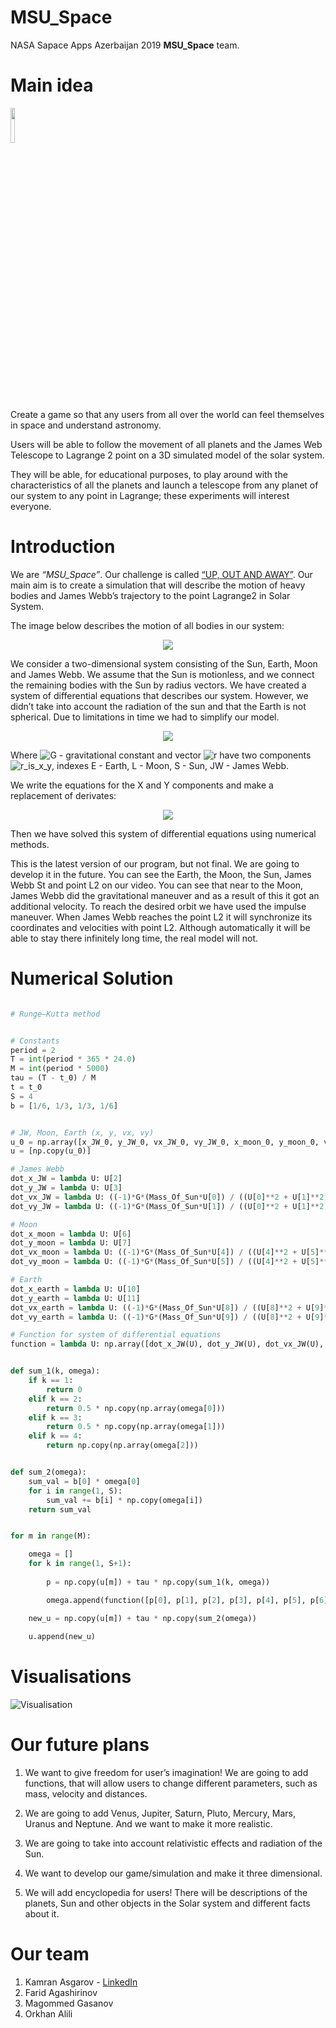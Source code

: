 # MSU_Space

NASA Sapace Apps Azerbaijan 2019 <b>MSU_Space</b> team.

# Main idea

<img src="img/lamp_idea.png" width="12%" height="%12">

Create a game so that any users from all over the world can feel themselves in space and understand astronomy.

Users will be able to follow the movement of all planets and the James Web Telescope to Lagrange 2 point on a 3D simulated model of the solar system.

They will be able, for educational purposes, to play around with the characteristics of all the planets and launch a telescope from any planet of our system to any point in Lagrange; these experiments will interest everyone.


# Introduction

We are <i>“MSU_Space”</i>. Our challenge is called [“UP, OUT AND AWAY”](https://spaceapps.space.az/challenges/stars/and-away). Our main aim is to create a simulation that will describe the motion of heavy bodies and James Webb’s trajectory to the point Lagrange2 in Solar System.

The image below describes the motion of all bodies in our system:

<p align="center">
  <img src="img/physics_model.png">
</p>

We consider a two-dimensional system consisting of the Sun, Earth, Moon and James Webb. We
assume that the Sun is motionless, and we connect the remaining bodies with the Sun by radius vectors.
We have created a system of differential equations that describes our system. However, we didn’t take
into account the radiation of the sun and that the Earth is not spherical. Due to limitations in time we
had to simplify our model.

<p align="center">
  <img src="img/formula_1.png">
</p>



Where ![G](img/G.gif) - gravitational constant and vector ![r](img/r.gif) have two components ![r_is_x_y](img/r_vec.gif), indexes E - Earth, L - Moon, S - Sun, JW - James Webb.

We write the equations for the X and Y components and make a replacement of derivates:

<p align="center">
  <img src="img/formula_2.png">
</p>

Then we have solved this system of differential equations using numerical methods.

This is the latest version of our program, but not final. We are going to develop it in the future. You
can see the Earth, the Moon, the Sun, James Webb St and point L2 on our video. You can see that near
to the Moon, James Webb did the gravitational maneuver and as a result of this it got an additional
velocity. To reach the desired orbit we have used the impulse maneuver. When James Webb reaches the
point L2 it will synchronize its coordinates and velocities with point L2. Although automatically it will
be able to stay there infinitely long time, the real model will not.


# Numerical Solution

```python

# Runge–Kutta method


# Constants
period = 2
T = int(period * 365 * 24.0)
M = int(period * 5000)
tau = (T - t_0) / M
t = t_0
S = 4
b = [1/6, 1/3, 1/3, 1/6]


# JW, Moon, Earth (x, y, vx, vy)
u_0 = np.array([x_JW_0, y_JW_0, vx_JW_0, vy_JW_0, x_moon_0, y_moon_0, vx_moon_0, vy_moon_0, x_earth_0, y_earth_0, vx_earth_0, vy_earth_0])
u = [np.copy(u_0)]

# James Webb
dot_x_JW = lambda U: U[2]
dot_y_JW = lambda U: U[3]
dot_vx_JW = lambda U: ((-1)*G*(Mass_Of_Sun*U[0]) / ((U[0]**2 + U[1]**2)**(3/2)) - G*(Mass_Of_Earth*(U[0] - U[8])) / (((U[0] - U[8])**2 + (U[1] - U[9])**2)**(3/2)) - G*(Mass_Of_Moon*(U[0] - U[4])) / (((U[0] - U[4])**2 + (U[1] - U[5])**2)**(3/2))) # vx_JW
dot_vy_JW = lambda U: ((-1)*G*(Mass_Of_Sun*U[1]) / ((U[0]**2 + U[1]**2)**(3/2)) - G*(Mass_Of_Earth*(U[1] - U[9])) / (((U[0] - U[8])**2 + (U[1] - U[9])**2)**(3/2)) - G*(Mass_Of_Moon*(U[1] - U[5])) / (((U[0] - U[4])**2 + (U[1] - U[5])**2)**(3/2))) # vy_JW

# Moon
dot_x_moon = lambda U: U[6]
dot_y_moon = lambda U: U[7]
dot_vx_moon = lambda U: ((-1)*G*(Mass_Of_Sun*U[4]) / ((U[4]**2 + U[5]**2)**(3/2)) + G*(Mass_Of_Earth*(U[8] - U[4])) / (((U[4] - U[8])**2 + (U[5] - U[9])**2)**(3/2)) + G*(Mass_Of_JW*(U[0] - U[4])) / (((U[0] - U[4])**2 + (U[1] - U[5])**2)**(3/2))) # vx_moon
dot_vy_moon = lambda U: ((-1)*G*(Mass_Of_Sun*U[5]) / ((U[4]**2 + U[5]**2)**(3/2)) + G*(Mass_Of_Earth*(U[9] - U[5])) / (((U[4] - U[8])**2 + (U[5] - U[9])**2)**(3/2)) + G*(Mass_Of_JW*(U[1] - U[5])) / (((U[0] - U[4])**2 + (U[1] - U[5])**2)**(3/2))) # vy_moon

# Earth
dot_x_earth = lambda U: U[10]
dot_y_earth = lambda U: U[11]
dot_vx_earth = lambda U: ((-1)*G*(Mass_Of_Sun*U[8]) / ((U[8]**2 + U[9]**2)**(3/2)) - G*(Mass_Of_Moon*(U[8] - U[4])) / (((U[4] - U[8])**2 + (U[5] - U[9])**2)**(3/2)) + G*(Mass_Of_JW*(U[0] - U[8])) / (((U[0] - U[8])**2 + (U[1] - U[9])**2)**(3/2))) # vx_earth
dot_vy_earth = lambda U: ((-1)*G*(Mass_Of_Sun*U[9]) / ((U[8]**2 + U[9]**2)**(3/2)) - G*(Mass_Of_Moon*(U[9] - U[5])) / (((U[4] - U[8])**2 + (U[5] - U[9])**2)**(3/2)) + G*(Mass_Of_JW*(U[1] - U[9])) / (((U[0] - U[8])**2 + (U[1] - U[9])**2)**(3/2))) # vy_earth

# Function for system of differential equations
function = lambda U: np.array([dot_x_JW(U), dot_y_JW(U), dot_vx_JW(U), dot_vy_JW(U), dot_x_moon(U), dot_y_moon(U), dot_vx_moon(U), dot_vy_moon(U), dot_x_earth(U), dot_y_earth(U), dot_vx_earth(U), dot_vy_earth(U)])


def sum_1(k, omega):
    if k == 1:
        return 0
    elif k == 2:
        return 0.5 * np.copy(np.array(omega[0]))
    elif k == 3:
        return 0.5 * np.copy(np.array(omega[1]))
    elif k == 4:
        return np.copy(np.array(omega[2]))


def sum_2(omega):
    sum_val = b[0] * omega[0]
    for i in range(1, S):
        sum_val += b[i] * np.copy(omega[i])
    return sum_val


for m in range(M):

    omega = []
    for k in range(1, S+1):
    
        p = np.copy(u[m]) + tau * np.copy(sum_1(k, omega))

        omega.append(function([p[0], p[1], p[2], p[3], p[4], p[5], p[6], p[7], p[8], p[9], p[10], p[11]]))

    new_u = np.copy(u[m]) + tau * np.copy(sum_2(omega))
    
    u.append(new_u)


```


# Visualisations

![Visualisation](img/visualisation.gif)


# Our future plans

1. We want to give freedom for user’s imagination! We are going to add functions, that will allow users to change different parameters, such as mass, velocity and distances.

2. We are going to add Venus, Jupiter, Saturn, Pluto, Mercury, Mars, Uranus and Neptune. And we want to make it more realistic.

3. We are going to take into account relativistic effects and radiation of the Sun.

4. We want to develop our game/simulation and make it three dimensional.

5. We will add encyclopedia for users! There will be descriptions of the planets, Sun and other objects in the Solar system and different facts about it.

# Our team

1. Kamran Asgarov - [LinkedIn](https://www.linkedin.com/in/tivole/)
2. Farid Agashirinov 
3. Magommed Gasanov
4. Orkhan Alili